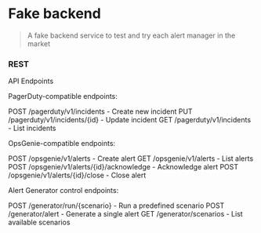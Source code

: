 # Fake backend 
> A fake backend service to test and try each alert manager in the market


### REST 
API Endpoints

PagerDuty-compatible endpoints:

POST /pagerduty/v1/incidents - Create new incident
PUT /pagerduty/v1/incidents/{id} - Update incident
GET /pagerduty/v1/incidents - List incidents


OpsGenie-compatible endpoints:

POST /opsgenie/v1/alerts - Create alert
GET /opsgenie/v1/alerts - List alerts
POST /opsgenie/v1/alerts/{id}/acknowledge - Acknowledge alert
POST /opsgenie/v1/alerts/{id}/close - Close alert


Alert Generator control endpoints:

POST /generator/run/{scenario} - Run a predefined scenario
POST /generator/alert - Generate a single alert
GET /generator/scenarios - List available scenarios
